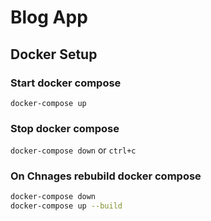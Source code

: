 # Blog App

## Docker Setup

### Start docker compose

`docker-compose up`

### Stop docker compose

`docker-compose down` or `ctrl+c`

### On Chnages rebubild docker compose

```bash
docker-compose down
docker-compose up --build
```
